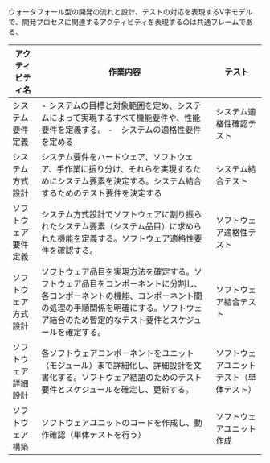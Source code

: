 ウォータフォール型の開発の流れと設計、テストの対応を表現するV字モデルで、開発プロセスに関連するアクティビティを表現するのは共通フレームである。

| アクティビティ名     | 作業内容                                                                                                                                                                                                                 | テスト                                   |
| -------------------- | ------------------------------------------------------------------------------------------------------------------------------------------------------------------------------------------------------------------------ | ---------------------------------------- |
| システム要件定義     | - システムの目標と対象範囲を定め、システムによって実現するすべて機能要件や、性能要件を定義する。 -　システムの適格性要件を定める                                                                                         | システム適格性確認テスト                 |
| システム方式設計     | システム要件をハードウェア、ソフトウェア、手作業に振り分け、それらを実現するためにシステム要素を決定する。システム結合するためのテスト要件を決定する                                                                     | システム結合テスト                       |
| ソフトウェア要件定義 | システム方式設計でソフトウェアに割り振られたシステム要素（システム品目）に求められた機能を定義する。ソフトウェア適格性要件を確認する。                                                                                   | ソフトウェア適格性テスト                 |
| ソフトウェア方式設計 | ソフトウェア品目を実現方法を確定する。ソフトウェア品目をコンポーネントに分割し、各コンポーネントの機能、コンポーネント間の処理の手順関係を明確にする。ソフトウェア結合のため暫定的なテスト要件とスケジュールを確定する。 | ソフトウェア結合テスト                   |
| ソフトウェア詳細設計 | 各ソフトウェアコンポーネントをユニット（モジュール）まで詳細化し、詳細設計を文書化する。ソフトウェア結語のためのテスト要件とスケジュールを確定し、更新する。                                                             | ソフトウェアユニットテスト（単体テスト） |
| ソフトウェア構築     | ソフトウェアユニットのコードを作成し、動作確認（単体テストを行う）                                                                                                                                                       | ソフトウェアユニット作成                 | 



